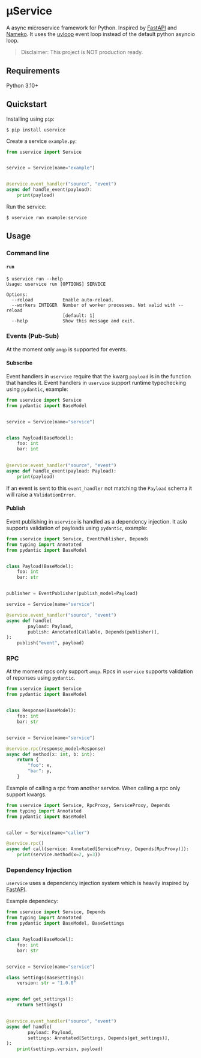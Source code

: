 # μService
A async microservice framework for Python. Inspired by [FastAPI](https://github.com/tiangolo/fastapi) and [Nameko](https://github.com/nameko/nameko).
It uses the [uvloop](https://github.com/MagicStack/uvloop) event loop instead of the default python asyncio loop.

> Disclaimer: This project is NOT production ready.

## Requirements

Python 3.10+

## Quickstart

Installing using `pip`:

``` shell
$ pip install uservice
```

Create a service `example.py`:

``` python
from uservice import Service


service = Service(name="example")


@service.event_handler("source", "event")
async def handle_event(payload):
    print(payload)
```

Run the service:

``` shell
$ uservice run example:service
```

## Usage

### Command line

#### `run`

``` shell
$ uservice run --help
Usage: uservice run [OPTIONS] SERVICE

Options:
  --reload           Enable auto-reload.
  --workers INTEGER  Number of worker processes. Not valid with --reload
                     [default: 1]
  --help             Show this message and exit.
```

### Events (Pub-Sub)

At the moment only `amqp` is supported for events. 

#### Subscribe

Event handlers in `uservice` require that the kwarg `payload` is in the function that handles it.
Event handlers in `uservice` support runtime typechecking using `pydantic`, example:

``` python
from uservice import Service
from pydantic import BaseModel


service = Service(name="service")


class Payload(BaseModel):
    foo: int
    bar: int
    

@service.event_handler("source", "event")
async def handle_event(payload: Payload):
    print(payload)
```

If an event is sent to this `event_handler` not matching the `Payload` schema it will raise a `ValidationError`.

#### Publish

Event publishing in `uservice` is handled as a dependency injection. It aslo supports validation of payloads using `pydantic`, example:

``` python
from uservice import Service, EventPublisher, Depends
from typing import Annotated
from pydantic import BaseModel


class Payload(BaseModel):
    foo: int
    bar: str


publisher = EventPublisher(publish_model=Payload)

service = Service(name="service")

@service.event_handler("source", "event")
async def handle(
        payload: Payload,
        publish: Annotated[Callable, Depends(publisher)],
):
    publish("event", payload)
```


### RPC

At the moment rpcs only support `amqp`. Rpcs in `uservice` supports validation of reponses using `pydantic`.


``` python
from uservice import Service
from pydantic import BaseModel


class Response(BaseModel):
    foo: int
    bar: str


service = Service(name="service")

@service.rpc(response_model=Response)
async def method(x: int, b: int):
    return {
        "foo": x,
        "bar": y,
    }
```

Example of calling a rpc from another service. When calling a rpc only support kwargs.

``` python
from uservice import Service, RpcProxy, ServiceProxy, Depends
from typing import Annotated
from pydantic import BaseModel


caller = Service(name="caller")

@service.rpc()
async def call(service: Annotated[ServiceProxy, Depends(RpcProxy)]):
    print(service.method(x=2, y=3))
```

### Dependency Injection

`uservice` uses a dependency injection system which is heavily inspired by [FastAPI](https://fastapi.tiangolo.com/tutorial/dependencies/).

Example dependecy:
``` python
from uservice import Service, Depends
from typing import Annotated
from pydantic import BaseModel, BaseSettings


class Payload(BaseModel):
    foo: int
    bar: str


service = Service(name="service")

class Settings(BaseSettings):
    version: str = "1.0.0"


async def get_settings():
    return Settings()
        

@service.event_handler("source", "event")
async def handle(
        payload: Payload,
        settings: Annotated[Settings, Depends(get_settings)],
):
    print(settings.version, payload)
```
